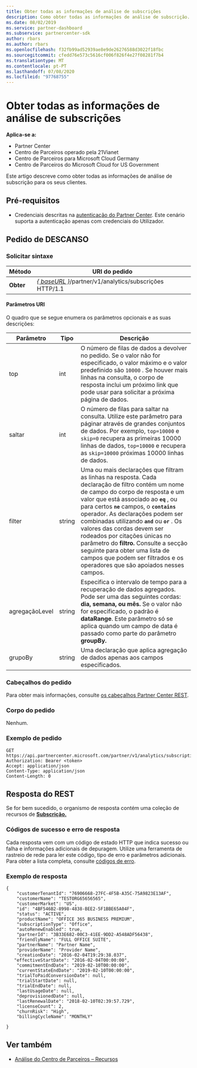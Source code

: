 ```yaml
---
title: Obter todas as informações de análise de subscrições
description: Como obter todas as informações de análise de subscrição.
ms.date: 08/02/2019
ms.service: partner-dashboard
ms.subservice: partnercenter-sdk
author: rbars
ms.author: rbars
ms.openlocfilehash: f32fb99ad52939ae8e9de26276588d3022f18fbc
ms.sourcegitcommit: cfedd76e573c5616cf006f826f4e27f08281f7b4
ms.translationtype: MT
ms.contentlocale: pt-PT
ms.lasthandoff: 07/08/2020
ms.locfileid: "97768755"
---
```

# <a name="get-all-subscription-analytics-information"></a>Obter todas as informações de análise de subscrições

**Aplica-se a:**

- Partner Center
- Centro de Parceiros operado pela 21Vianet
- Centro de Parceiros para Microsoft Cloud Germany
- Centro de Parceiros do Microsoft Cloud for US Government

Este artigo descreve como obter todas as informações de análise de subscrição para os seus clientes.

## <a name="prerequisites"></a>Pré-requisitos

- Credenciais descritas na [autenticação do Partner Center](partner-center-authentication.md). Este cenário suporta a autenticação apenas com credenciais do Utilizador.

## <a name="rest-request"></a>Pedido de DESCANSO

### <a name="request-syntax"></a>Solicitar sintaxe

| Método | URI do pedido |
|--------|-------------|
| **Obter** | [*\{ baseURL \}*](partner-center-rest-urls.md)/partner/v1/analytics/subscrições HTTP/1.1 |

#### <a name="uri-parameters"></a>Parâmetros URI

O quadro que se segue enumera os parâmetros opcionais e as suas descrições:

| Parâmetro | Tipo |  Descrição |
|-----------|------|--------------|
| top | int | O número de filas de dados a devolver no pedido. Se o valor não for especificado, o valor máximo e o valor predefinido são `10000` . Se houver mais linhas na consulta, o corpo de resposta inclui um próximo link que pode usar para solicitar a próxima página de dados. |
| saltar | int | O número de filas para saltar na consulta. Utilize este parâmetro para páginar através de grandes conjuntos de dados. Por exemplo, `top=10000` e `skip=0` recupera as primeiras 10000 linhas de dados, `top=10000` e recupera as `skip=10000` próximas 10000 linhas de dados. |
| filter | string | Uma ou mais declarações que filtram as linhas na resposta. Cada declaração de filtro contém um nome de campo do corpo de resposta e um valor que está associado ao **`eq`** , ou para certos **`ne`** campos, o **`contains`** operador. As declarações podem ser combinadas utilizando **`and`** ou **`or`** . Os valores das cordas devem ser rodeados por citações únicas no parâmetro do **filtro.** Consulte a secção seguinte para obter uma lista de campos que podem ser filtrados e os operadores que são apoiados nesses campos. |
| agregaçãoLevel | string | Especifica o intervalo de tempo para a recuperação de dados agregados. Pode ser uma das seguintes cordas: **dia,** **semana,** **ou mês.** Se o valor não for especificado, o padrão é **dataRange**. Este parâmetro só se aplica quando um campo de data é passado como parte do parâmetro **groupBy.** |
| grupoBy | string | Uma declaração que aplica agregação de dados apenas aos campos especificados. |

### <a name="request-headers"></a>Cabeçalhos do pedido

Para obter mais informações, consulte [os cabeçalhos Partner Center REST](headers.md).

### <a name="request-body"></a>Corpo do pedido

Nenhum.

### <a name="request-example"></a>Exemplo de pedido

```http
GET https://api.partnercenter.microsoft.com/partner/v1/analytics/subscriptions
Authorization: Bearer <token>
Accept: application/json
Content-Type: application/json
Content-Length: 0
```

## <a name="rest-response"></a>Resposta do REST

Se for bem sucedido, o organismo de resposta contém uma coleção de recursos de [**Subscrição.**](partner-center-analytics-resources.md#subscription-resource)

### <a name="response-success-and-error-codes"></a>Códigos de sucesso e erro de resposta

Cada resposta vem com um código de estado HTTP que indica sucesso ou falha e informações adicionais de depuragem. Utilize uma ferramenta de rastreio de rede para ler este código, tipo de erro e parâmetros adicionais. Para obter a lista completa, consulte [códigos de erro](error-codes.md).

### <a name="response-example"></a>Exemplo de resposta

```http
{
    "customerTenantId": "76906668-27FC-4F5B-A35C-75A9823E13AF",
    "customerName": "TESTORG65656565",
    "customerMarket": "US",
    "id": "4BF546B2-8998-4838-BEE2-5F1BBE65A04F",
    "status": "ACTIVE",
    "productName": "OFFICE 365 BUSINESS PREMIUM",
    "subscriptionType": "Office",
    "autoRenewEnabled": true,
    "partnerId": "3B33E682-00C3-41EE-9DD2-A548ADF56438",
    "friendlyName": "FULL OFFICE SUITE",
    "partnerName": "Partner Name",
    "providerName": "Provider Name",
    "creationDate": "2016-02-04T19:29:38.037",
   "effectiveStartDate": "2016-02-04T00:00:00",
    "commitmentEndDate": "2019-02-10T00:00:00",
    "currentStateEndDate": "2019-02-10T00:00:00",
    "trialToPaidConversionDate": null,
    "trialStartDate": null,
    "trialEndDate": null,
    "lastUsageDate": null,
    "deprovisionedDate": null,
    "lastRenewalDate": "2018-02-10T02:39:57.729",
    "licenseCount": 2,
    "churnRisk": "High",
    "billingCycleName": "MONTHLY"

}
```

## <a name="see-also"></a>Ver também

- [Análise do Centro de Parceiros – Recursos](partner-center-analytics-resources.md)
